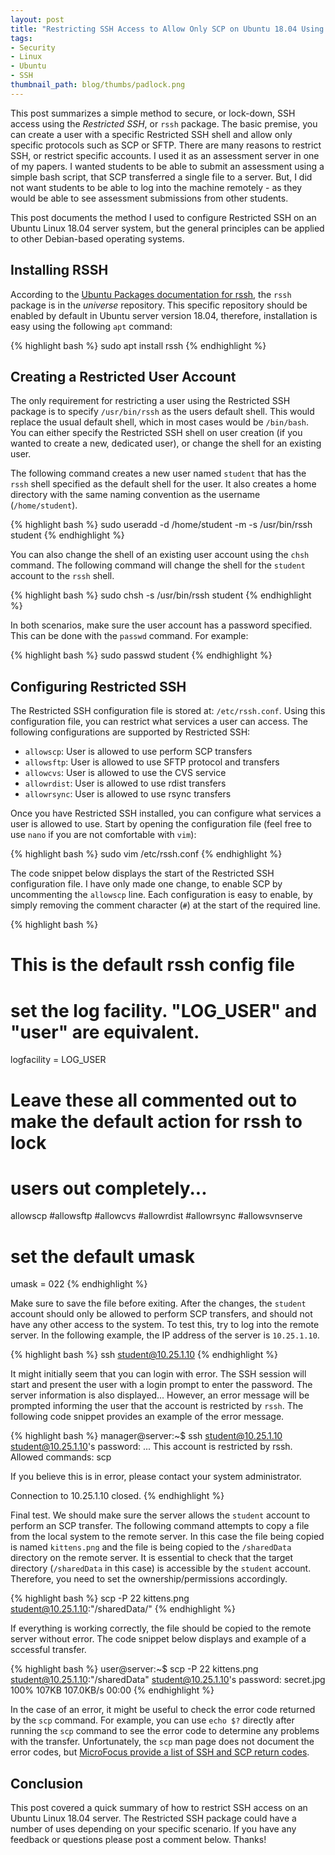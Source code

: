 ```yaml
---
layout: post
title: "Restricting SSH Access to Allow Only SCP on Ubuntu 18.04 Using rssh"
tags:
- Security
- Linux
- Ubuntu
- SSH
thumbnail_path: blog/thumbs/padlock.png
---
```


This post summarizes a simple method to secure, or lock-down, SSH access using the _Restricted SSH_, or `rssh` package. The basic premise, you can create a user with a specific Restricted SSH shell and allow only specific protocols such as SCP or SFTP. There are many reasons to restrict SSH, or restrict specific accounts. I used it as an assessment server in one of my papers. I wanted students to be able to submit an assessment using a simple bash script, that SCP transferred a single file to a server. But, I did not want students to be able to log into the machine remotely - as they would be able to see assessment submissions from other students. 

This post documents the method I used to configure Restricted SSH on an Ubuntu Linux 18.04 server system, but the general principles can be applied to other Debian-based operating systems.

## Installing RSSH

According to the [Ubuntu Packages documentation for rssh](https://packages.ubuntu.com/bionic/rssh), the `rssh` package is in the _universe_ repository. This specific repository should be enabled by default in Ubuntu server version 18.04, therefore, installation is easy using the following `apt` command:

{% highlight bash %}
sudo apt install rssh
{% endhighlight %}

## Creating a Restricted User Account

The only requirement for restricting a user using the Restricted SSH package is to specify `/usr/bin/rssh` as the users default shell. This would replace the usual default shell, which in most cases would be `/bin/bash`. You can either specify the Restricted SSH shell on user creation (if you wanted to create a new, dedicated user), or change the shell for an existing user.

The following command creates a new user named `student` that has the `rssh` shell specified as the default shell for the user. It also creates a home directory with the same naming convention as the username (`/home/student`).

{% highlight bash %}
sudo useradd -d /home/student -m -s /usr/bin/rssh student
{% endhighlight %}

You can also change the shell of an existing user account using the `chsh` command. The following command will change the shell for the `student` account to the `rssh` shell. 

{% highlight bash %}
sudo chsh -s /usr/bin/rssh student
{% endhighlight %}

In both scenarios, make sure the user account has a password specified. This can be done with the `passwd` command. For example:

{% highlight bash %}
sudo passwd student
{% endhighlight %}

## Configuring Restricted SSH

The Restricted SSH configuration file is stored at: `/etc/rssh.conf`. Using this configuration file, you can restrict what services a user can access. The following configurations are supported by Restricted SSH:

- `allowscp`: User is allowed to use perform SCP transfers
- `allowsftp`: User is allowed to use SFTP protocol and transfers
- `allowcvs`: User is allowed to use the CVS service
- `allowrdist`: User is allowed to use rdist transfers
- `allowrsync`: User is allowed to use rsync transfers

Once you have Restricted SSH installed, you can configure what services a user is allowed to use. Start by opening the configuration file (feel free to use `nano` if you are not comfortable with `vim`):

{% highlight bash %}
sudo vim /etc/rssh.conf
{% endhighlight %}

The code snippet below displays the start of the Restricted SSH configuration file. I have only made one change, to enable SCP by uncommenting the `allowscp` line. Each configuration is easy to enable, by simply removing the comment character (`#`) at the start of the required line.

{% highlight bash %}
# This is the default rssh config file

# set the log facility.  "LOG_USER" and "user" are equivalent.
logfacility = LOG_USER

# Leave these all commented out to make the default action for rssh to lock
# users out completely...

allowscp
#allowsftp
#allowcvs
#allowrdist
#allowrsync
#allowsvnserve

# set the default umask
umask = 022
{% endhighlight %}

Make sure to save the file before exiting. After the changes, the `student` account should only be allowed to perform SCP transfers, and should not have any other access to the system. To test this, try to log into the remote server. In the following example, the IP address of the server is `10.25.1.10`.

{% highlight bash %}
ssh student@10.25.1.10
{% endhighlight %}

It might initially seem that you can login with error. The SSH session will start and present the user with a login prompt to enter the password. The server information is also displayed... However, an error message will be prompted informing the user that the account is restricted by `rssh`. The following code snippet provides an example of the error message.

{% highlight bash %}
manager@server:~$ ssh student@10.25.1.10
student@10.25.1.10's password:
...
This account is restricted by rssh.
Allowed commands: scp

If you believe this is in error, please contact your system administrator.

Connection to 10.25.1.10 closed.
{% endhighlight %}

Final test. We should make sure the server allows the `student` account to perform an SCP transfer. The following command attempts to copy a file from the local system to the remote server. In this case the file being copied is named `kittens.png` and the file is being copied to the `/sharedData` directory on the remote server. It is essential to check that the target directory (`/sharedData` in this case) is accessible by the `student` account. Therefore, you need to set the ownership/permissions accordingly.

{% highlight bash %}
scp -P 22 kittens.png student@10.25.1.10:"/sharedData/"
{% endhighlight %}

If everything is working correctly, the file should be copied to the remote server without error. The code snippet below displays and example of a sccessful transfer.

{% highlight bash %}
user@server:~$ scp -P 22 kittens.png student@10.25.1.10:"/sharedData"
student@10.25.1.10's password:
secret.jpg                          100%  107KB 107.0KB/s   00:00
{% endhighlight %}

In the case of an error, it might be useful to check the error code returned by the `scp` command. For example, you can use `echo $?` directly after running the `scp` command to see the error code to determine any problems with the transfer. Unfortunately, the `scp` man page does not document the error codes, but [MicroFocus provide a list of SSH and SCP return codes](https://support.microfocus.com/kb/doc.php?id=7021696).

## Conclusion

This post covered a quick summary of how to restrict SSH access on an Ubuntu Linux 18.04 server. The Restricted SSH package could have a number of uses depending on your specific scenario. If you have any feedback or questions please post a comment below. Thanks!
